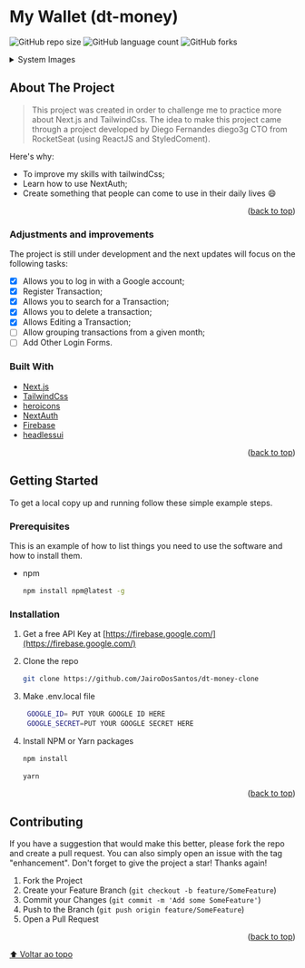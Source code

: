 # My Wallet (dt-money)

<div id="top"></div>
<!---Esses são exemplos. Veja https://shields.io para outras pessoas ou para personalizar este conjunto de escudos. Você pode querer incluir dependências, status do projeto e informações de licença aqui--->

![GitHub repo size](https://img.shields.io/github/repo-size/jairodossantos/dt-money-clone?style=for-the-badge)
![GitHub language count](https://img.shields.io/github/languages/count/iuricode/README-template?style=for-the-badge)
![GitHub forks](https://img.shields.io/github/forks/jairodossantos/dt-money-clone?style=for-the-badge)

<details>
<summary>System Images</summary>
<img src="./public/login-wallets.png" alt="exemplo imagem"></br>
<img src="./public/home-wallet.png" alt="exemplo imagem"></br>
<img src="./public/search-transaction.png" alt="exemplo imagem"></br>
<img src="./public/new-transaction.png" alt="exemplo imagem"></br>
<img src="./public/edit-transaction.png" alt="exemplo imagem"></br>
</details>

## About The Project

>This project was created in order to challenge me to practice more about Next.js and TailwindCss. The idea to make this project came through a project developed by Diego Fernandes diego3g CTO from RocketSeat (using ReactJS and StyledComent).

Here's why:

* To improve my skills with tailwindCss;
* Learn how to use NextAuth;
* Create something that people can come to use in their daily lives :smile:

<p align="right">(<a href="#top">back to top</a>)</p>

### Adjustments and improvements

The project is still under development and the next updates will focus on the following tasks:

* [x] Allows you to log in with a Google account;
* [x] Register Transaction;
* [x] Allows you to search for a Transaction;
* [x] Allows you to delete a transaction;
* [x] Allows Editing a Transaction;
* [ ] Allow grouping transactions from a given month;
* [ ] Add Other Login Forms.

### Built With

* [Next.js](https://nextjs.org/)
* [TailwindCss](https://tailwindcss.com/)
* [heroicons](https://heroicons.com/)
* [NextAuth](https://next-auth.js.org/)
* [Firebase](https://firebase.google.com/)
* [headlessui](https://headlessui.dev)

<p align="right">(<a href="#top">back to top</a>)</p>

## Getting Started

To get a local copy up and running follow these simple example steps.

### Prerequisites

This is an example of how to list things you need to use the software and how to install them.

* npm

  ```sh
  npm install npm@latest -g
  ```

### Installation

1. Get a free API Key at [https://firebase.google.com/](https://firebase.google.com/)
2. Clone the repo

   ```sh
   git clone https://github.com/JairoDosSantos/dt-money-clone
   ```

3. Make .env.local file

   ```sh
    GOOGLE_ID= PUT YOUR GOOGLE ID HERE
    GOOGLE_SECRET=PUT YOUR GOOGLE SECRET HERE
   ```

4. Install NPM or Yarn packages

   ```sh
   npm install
   ```

   ```sh
   yarn
   ```

<p align="right">(<a href="#top">back to top</a>)</p>

<!-- CONTRIBUTING -->
## Contributing

If you have a suggestion that would make this better, please fork the repo and create a pull request. You can also simply open an issue with the tag "enhancement".
Don't forget to give the project a star! Thanks again!

1. Fork the Project
2. Create your Feature Branch (`git checkout -b feature/SomeFeature`)
3. Commit your Changes (`git commit -m 'Add some SomeFeature'`)
4. Push to the Branch (`git push origin feature/SomeFeature`)
5. Open a Pull Request

<p align="right">(<a href="#top">back to top</a>)</p>

[⬆ Voltar ao topo](#My_Wallet_(dt-money))<br>
